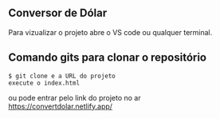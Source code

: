 ## Conversor de Dólar 
Para vizualizar o projeto abre o VS code ou qualquer terminal.
## Comando gits para clonar o repositório
```
$ git clone e a URL do projeto
execute o index.html
```

ou pode entrar pelo link do projeto no ar <br>
https://convertdolar.netlify.app/
